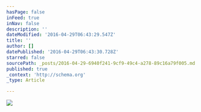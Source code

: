 ```yaml
---
hasPage: false
inFeed: true
inNav: false
description: ''
dateModified: '2016-04-29T06:43:29.547Z'
title: ''
author: []
datePublished: '2016-04-29T06:43:30.728Z'
starred: false
sourcePath: _posts/2016-04-29-6940f241-9cf9-49c4-a278-89c16a79f005.md
published: true
_context: 'http://schema.org'
_type: Article

---
```

![](https://the-grid-user-content.s3-us-west-2.amazonaws.com/5ee6fecb-563f-4cc9-b9ff-b5a6e0059bb3.jpg)